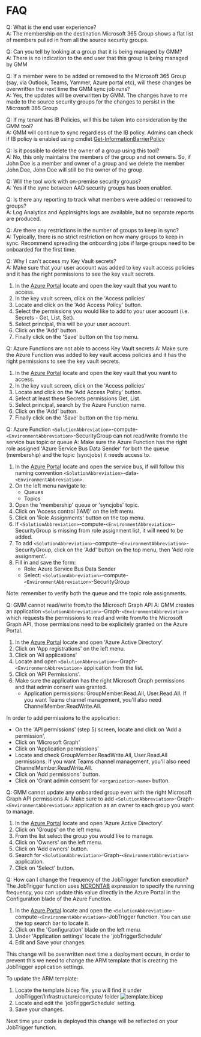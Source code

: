 # FAQ
Q: What is the end user experience?  
A: The membership on the destination Microsoft 365 Group shows a flat list of members pulled in from all the source security groups.

Q: Can you tell by looking at a group that it is being managed by GMM?  
A: There is no indication to the end user that this group is being managed by GMM

Q: If a member were to be added or removed to the Microsoft 365 Group (say, via Outlook, Teams, Yammer, Azure portal etc), will these changes be overwritten the next time the GMM sync job runs?  
A: Yes, the updates will be overwritten by GMM. The changes have to me made to the source security groups for the changes to persist in the Microsoft 365 Group

Q: If my tenant has IB Policies, will this be taken into consideration by the GMM tool?  
A: GMM will continue to sync regardless of the IB policy. Admins can check if IB policy is enabled using cmdlet [Get-InformationBarrierPolicy](https://docs.microsoft.com/en-us/powershell/module/exchange/get-informationbarrierpolicy?view=exchange-ps)

Q: Is it possible to delete the owner of a group using this tool?  
A: No, this only maintains the members of the group and not owners. So, if John Doe is a member and owner of a group and we delete the member John Doe, John Doe will still be the owner of the group.

Q: Will the tool work with on-premise security groups?  
A: Yes if the sync between AAD security groups has been enabled.

Q: Is there any reporting to track what members were added or removed to groups?  
A: Log Analytics and AppInsights logs are available, but no separate reports are produced.

Q: Are there any restrictions in the number of groups to keep in sync?  
A: Typically, there is no strict restriction on how many groups to keep in sync. Recommend spreading the onboarding jobs if large groups need to be onboarded for the first time.

Q: Why I can't access my Key Vault secrets?  
A: Make sure that your user account was added to key vault access policies and it has the right permissions to see the key vault secrets.

1. In the [Azure Portal](https://portal.azure.com/) locate and open the key vault that you want to access.
2. In the key vault screen, click on the 'Access policies'
3. Locate and click on the 'Add Access Policy' button.
4. Select the permissions you would like to add to your user account (i.e. Secrets - Get, List, Set).
5. Select principal, this will be your user account.
6. Click on the 'Add' button.
7. Finally click on the 'Save' button on the top menu.

Q: Azure Functions are not able to access Key Vault secrets
A: Make sure the Azure Function was added to key vault access policies and it has the right permissions to see the key vault secrets.

1. In the [Azure Portal](https://portal.azure.com/) locate and open the key vault that you want to access.
2. In the key vault screen, click on the 'Access policies'
3. Locate and click on the 'Add Access Policy' button.
4. Select at least these Secrets permissions Get, List.
5. Select principal, search by the Azure Function name.
6. Click on the 'Add' button.
7. Finally click on the 'Save' button on the top menu.

Q: Azure Function `<SolutionAbbreviation>`-compute-`<EnvironmentAbbreviation>`-SecurityGroup can not read/write from/to the service bus topic or queue
A: Make sure the Azure Function has the right role assigned 'Azure Service Bus Data Sender' for both the queue (membership) and the topic (syncjobs) it needs access to.

1. In the [Azure Portal](https://portal.azure.com/) locate and open the service bus, if will follow this naming convention `<SolutionAbbreviation>`-data-`<EnvironmentAbbreviation>`.
2. On the left menu navigate to:
    - Queues
    - Topics
3. Open the 'membership' queue or 'syncjobs' topic.
4. Click on 'Access control (IAM)' on the left menu.
5. Click on 'Role Assignments' button on the top menu.
6. If `<SolutionAbbreviation>`-compute-`<EnvironmentAbbreviation>`-SecurityGroup is missing from role assignment list, it will need to be added.
7. To add `<SolutionAbbreviation>`-compute-`<EnvironmentAbbreviation>`-SecurityGroup, click on the 'Add' button on the top menu, then 'Add role assignment'.
8. Fill in and save the form:
    - Role: Azure Service Bus Data Sender
    - Select: `<SolutionAbbreviation>`-compute-`<EnvironmentAbbreviation>`-SecurityGroup

Note: remember to verify both the queue and the topic role assignments.

Q: GMM cannot read/write from/to the Microsoft Graph API
A: GMM creates an application `<SolutionAbbreviation>`-Graph-`<EnvironmentAbbreviation>` which requests the permissions to read and write from/to the Microsoft Graph API, those permissions need to be explicitely granted on the Azure Portal.

1. In the [Azure Portal](https://portal.azure.com/) locate and open 'Azure Active Directory'.
2. Click on 'App registrations' on the left menu.
3. Click on 'All applications'
4. Locate and open `<SolutionAbbreviation>`-Graph-`<EnvironmentAbbreviation>` application from the list.
5. Click on 'API Permissions'.
6. Make sure the application has the right Microsoft Graph permissions and that admin consent was granted.
    - Application permissions: GroupMember.Read.All, User.Read.All. If you want Teams channel management, you'll also need ChannelMember.ReadWrite.All.

In order to add permissions to the application:

-   On the 'API permissions' (step 5) screen, locate and click on 'Add a permission',
-   Click on 'Microsoft Graph'
-   Click on 'Application permissions'
-   Locate and check GroupMember.ReadWrite.All, User.Read.All permissions. If you want Teams channel management, you'll also need ChannelMember.ReadWrite.All.
-   Click on 'Add permissions' button.
-   Click on 'Grant admin consent for `<organization-name>` button.

Q: GMM cannot update any onboarded group even with the right Microsoft Graph API permissions
A: Make sure to add `<SolutionAbbreviation>`-Graph-`<EnvironmentAbbreviation>` application as an owner to each group you want to manage.

1. In the [Azure Portal](https://portal.azure.com/) locate and open 'Azure Active Directory'.
2. Click on 'Groups' on the left menu.
3. From the list select the group you would like to manage.
4. Click on 'Owners' on the left menu.
5. Click on 'Add owners' button.
6. Search for `<SolutionAbbreviation>`-Graph-`<EnvironmentAbbreviation>` application.
7. Click on 'Select' button.

Q: How can I change the frequency of the JobTrigger function execution?
The JobTrigger function uses [NCRONTAB](https://docs.microsoft.com/en-us/azure/azure-functions/functions-bindings-timer?tabs=csharp#ncrontab-expressions) expression to specify the running frequency, you can update this value directly in the Azure Portal in the Configuration blade of the Azure Function.

1. In the [Azure Portal](https://portal.azure.com/) locate and open the `<SolutionAbbreviation>`-compute-`<EnvironmentAbbreviation>`-JobTrigger function. You can use the top search bar to locate it.
2. Click on the 'Configuration' blade on the left menu.
3. Under 'Application settings' locate the 'jobTriggerSchedule'
4. Edit and Save your changes.

This change will be overwritten next time a deployment occurs, in order to prevent this we need to change the ARM template that is creating the JobTrigger application settings.

To update the ARM template:

1. Locate the template.bicep file, you will find it under JobTrigger/Infrastructure/compute/ folder ![template.bicep](/Service/GroupMembershipManagement/Hosts/JobTrigger/Infrastructure/compute/template.bicep)
2. Locate and edit the 'jobTriggerSchedule' setting.
3. Save your changes.

Next time your code is deployed this change will be reflected on your JobTrigger function.
